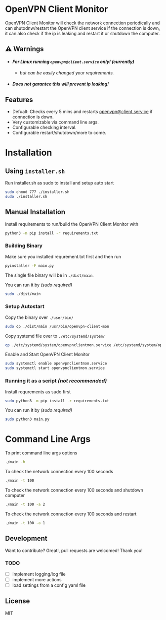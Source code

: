 # OpenVPN Client Monitor 

OpenVPN Client Monitor will check the network connection periodically and can shutodnw/restart the OpenVPN client service if the connection is down, it can also check if the ip is leaking and restart it or shutdown the computer.


## ⚠️ Warnings
- #### _For Linux running `openvpn@client.service` only! (currently)_
   - _but can be easily changed your requirements._
- #### _Does not garantee this will prevent ip leaking!_
## Features
- Defualt: Checks every 5 mins and restarts openvpn@client.service if connection is down.
- Very customizable via command line args.
- Configurable checking interval.
- Configurable restart/shutdown/more to come.


# Installation

## Using `installer.sh`
Run installer.sh as sudo to install and setup auto start
```sh
sudo chmod 777 ./installer.sh
sudo ./installer.sh
```

## Manual Installation

Install requirements to run/build the OpenVPN Client Monitor with
```sh
python3 -m pip install -r requirements.txt
```


### Building Binary
Make sure you installed requrement.txt first and then run

```sh
pyinstaller -F main.py
```
The single file binary will be in `./dist/main`.

You can run it by _(sudo required)_
```sh
sudo ./dist/main
```

### Setup Autostart
Copy the binary over `./user/bin/` 
```sh
sudo cp ./dist/main /usr/bin/openvpn-client-mon
```

Copy systemd file over to `./etc/systemd/system/`
```sh
cp ./etc/systemd/system/openvpnclientmon.service /etc/systemd/system/openvpnclientmon.service
```
Enable and Start OpenVPN Client Monitor 
```sh
sudo systemctl enable openvpnclientmon.service
sudo systemctl start openvpnclientmon.service
```

### Running it as a script _(not recommended)_

Install requrements as sudo first
```sh
sudo python3 -m pip install -r requirements.txt
```
You can run it by _(sudo required)_
```sh
sudo python3 main.py
```

# Command Line Args

To print command line args options
```sh
./main -h

```

To check the network connection every 100 seconds

```sh
./main -t 100 
```

To check the network connection every 100 seconds and shutdown computer

```sh
./main -t 100 -a 2
```

To check the network connection every 100 seconds and restart 

```sh
./main -t 100 -a 1
```

## Development

Want to contribute? Great!, pull requests are welcomed! Thank you!

### TODO
- [ ] implement logging/log file
- [ ] implement more actions
- [ ] load settings from a config yaml file

## License

MIT
